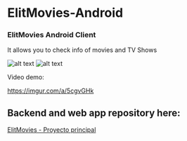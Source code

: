 # ElitMovies-Android
### ElitMovies Android Client
It allows you to check info of movies and TV Shows

![alt text](https://github.com/josepmdc/ElitMovies-Android/blob/master/img/main_screen.png "Main Page")
![alt text](https://github.com/josepmdc/ElitMovies-Android/blob/master/img/movie_dateils.png "Movie Details Page")

Video demo:

https://imgur.com/a/5cgvGHk

## Backend and web app repository here:
[ElitMovies - Proyecto principal](https://github.com/josepm98/ElitMovies)

